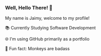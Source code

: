 ### Well, Hello There! :wave:

My name is Jaimy, welcome to my profile!

📚 Currently Studying Software Development

🌐 I'm using GitHub primarily as a portfolio

🐒 Fun fact: Monkeys are badass

